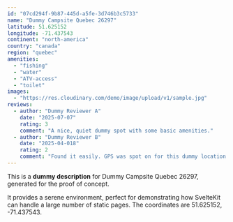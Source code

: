 ```yaml
---
id: "07cd294f-9b87-445d-a5fe-3d746b3c5733"
name: "Dummy Campsite Quebec 26297"
latitude: 51.625152
longitude: -71.437543
continent: "north-america"
country: "canada"
region: "quebec"
amenities:
  - "fishing"
  - "water"
  - "ATV-access"
  - "toilet"
images:
  - "https://res.cloudinary.com/demo/image/upload/v1/sample.jpg"
reviews:
  - author: "Dummy Reviewer A"
    date: "2025-07-07"
    rating: 3
    comment: "A nice, quiet dummy spot with some basic amenities."
  - author: "Dummy Reviewer B"
    date: "2025-04-018"
    rating: 2
    comment: "Found it easily. GPS was spot on for this dummy location."
---
```


This is a **dummy description** for Dummy Campsite Quebec 26297, generated for the proof of concept.

It provides a serene environment, perfect for demonstrating how SvelteKit can handle a large number of static pages. The coordinates are 51.625152, -71.437543.
